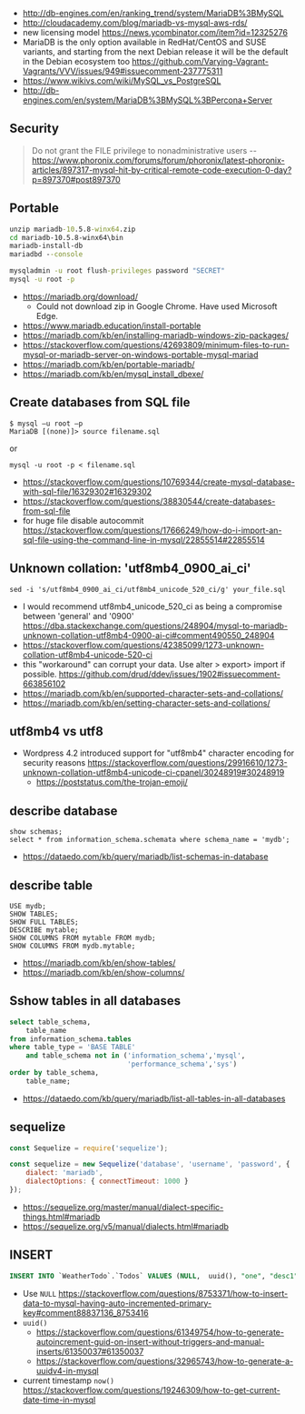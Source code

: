 - http://db-engines.com/en/ranking_trend/system/MariaDB%3BMySQL
- http://cloudacademy.com/blog/mariadb-vs-mysql-aws-rds/
- new licensing model https://news.ycombinator.com/item?id=12325276
- MariaDB is the only option available in RedHat/CentOS and SUSE variants, and starting from the next Debian release it will be the default in the Debian ecosystem too https://github.com/Varying-Vagrant-Vagrants/VVV/issues/949#issuecomment-237775311
- https://www.wikivs.com/wiki/MySQL_vs_PostgreSQL
- http://db-engines.com/en/system/MariaDB%3BMySQL%3BPercona+Server

## Security

> Do not grant the FILE privilege to nonadministrative users
> -- https://www.phoronix.com/forums/forum/phoronix/latest-phoronix-articles/897317-mysql-hit-by-critical-remote-code-execution-0-day?p=897370#post897370

## Portable

```cmd
unzip mariadb-10.5.8-winx64.zip
cd mariadb-10.5.8-winx64\bin
mariadb-install-db
mariadbd --console
```

```cmd
mysqladmin -u root flush-privileges password "SECRET"
mysql -u root -p
```

- https://mariadb.org/download/
  - Could not download zip in Google Chrome. Have used Microsoft Edge.
- https://www.mariadb.education/install-portable
- https://mariadb.com/kb/en/installing-mariadb-windows-zip-packages/
- https://stackoverflow.com/questions/42693809/minimum-files-to-run-mysql-or-mariadb-server-on-windows-portable-mysql-mariad
- https://mariadb.com/kb/en/portable-mariadb/
- https://mariadb.com/kb/en/mysql_install_dbexe/

## Create databases from SQL file

```
$ mysql –u root –p
MariaDB [(none)]> source filename.sql
```

or

```
mysql -u root -p < filename.sql
```

- https://stackoverflow.com/questions/10769344/create-mysql-database-with-sql-file/16329302#16329302
- https://stackoverflow.com/questions/38830544/create-databases-from-sql-file
- for huge file disable autocommit https://stackoverflow.com/questions/17666249/how-do-i-import-an-sql-file-using-the-command-line-in-mysql/22855514#22855514

## Unknown collation: 'utf8mb4_0900_ai_ci'

```
sed -i 's/utf8mb4_0900_ai_ci/utf8mb4_unicode_520_ci/g' your_file.sql
```

- I would recommend utf8mb4_unicode_520_ci as being a compromise between 'general' and '0900' https://dba.stackexchange.com/questions/248904/mysql-to-mariadb-unknown-collation-utf8mb4-0900-ai-ci#comment490550_248904
- https://stackoverflow.com/questions/42385099/1273-unknown-collation-utf8mb4-unicode-520-ci
- this "workaround" can corrupt your data. Use alter > export> import if possible. https://github.com/drud/ddev/issues/1902#issuecomment-663856102
- https://mariadb.com/kb/en/supported-character-sets-and-collations/
- https://mariadb.com/kb/en/setting-character-sets-and-collations/

## utf8mb4 vs utf8

- Wordpress 4.2 introduced support for "utf8mb4" character encoding for security reasons https://stackoverflow.com/questions/29916610/1273-unknown-collation-utf8mb4-unicode-ci-cpanel/30248919#30248919
  - https://poststatus.com/the-trojan-emoji/

## describe database

```
show schemas;
select * from information_schema.schemata where schema_name = 'mydb';
```

- https://dataedo.com/kb/query/mariadb/list-schemas-in-database

## describe table

```
USE mydb;
SHOW TABLES;
SHOW FULL TABLES;
DESCRIBE mytable;
SHOW COLUMNS FROM mytable FROM mydb;
SHOW COLUMNS FROM mydb.mytable;
```

- https://mariadb.com/kb/en/show-tables/
- https://mariadb.com/kb/en/show-columns/

## Sshow tables in all databases

```sql
select table_schema,
    table_name
from information_schema.tables
where table_type = 'BASE TABLE'
    and table_schema not in ('information_schema','mysql',
                             'performance_schema','sys')
order by table_schema,
    table_name;
```

- https://dataedo.com/kb/query/mariadb/list-all-tables-in-all-databases

## sequelize

```javascript
const Sequelize = require('sequelize');

const sequelize = new Sequelize('database', 'username', 'password', {
    dialect: 'mariadb',
    dialectOptions: { connectTimeout: 1000 }
});
```

- https://sequelize.org/master/manual/dialect-specific-things.html#mariadb
- https://sequelize.org/v5/manual/dialects.html#mariadb

## INSERT

```sql
INSERT INTO `WeatherTodo`.`Todos` VALUES (NULL,  uuid(), "one", "desc1", 0, now(), now()), (NULL,  uuid(), "two", "desc2", 0, now(), now());
```

- Use `NULL` https://stackoverflow.com/questions/8753371/how-to-insert-data-to-mysql-having-auto-incremented-primary-key#comment88837136_8753416
- `uuid()`
  - https://stackoverflow.com/questions/61349754/how-to-generate-autoincrement-guid-on-insert-without-triggers-and-manual-inserts/61350037#61350037
  - https://stackoverflow.com/questions/32965743/how-to-generate-a-uuidv4-in-mysql
- current timestamp `now()` https://stackoverflow.com/questions/19246309/how-to-get-current-date-time-in-mysql

